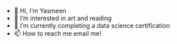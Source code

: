 - 👋 Hi, I’m Yasmeen
- 👀 I’m interested in art and reading
- 🌱 I’m currently completing a data science certification
- 📫 How to reach me email me!

<!---
yasmeeenm/yasmeeenm is a ✨ special ✨ repository because its `README.md` (this file) appears on your GitHub profile.
You can click the Preview link to take a look at your changes.
--->
